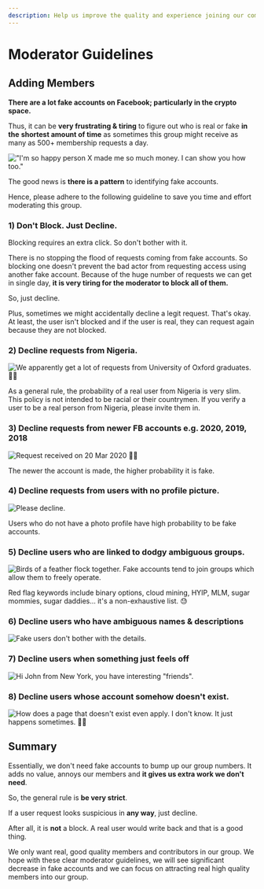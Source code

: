 ```yaml
---
description: Help us improve the quality and experience joining our community.
---
```


# Moderator Guidelines

## Adding Members 

**There are a lot fake accounts on Facebook; particularly in the crypto space.**  

Thus, it can be **very frustrating & tiring** to figure out who is real or fake **in the** **shortest amount of time** as sometimes this group might receive as many as 500+ membership requests a day.

![&quot;I&apos;m so happy person X made me so much money. I can show you how too.&quot;](.gitbook/assets/fake-account-8.jpg)

The good news is **there is a pattern** to identifying fake accounts.

Hence, please adhere to the following guideline to save you time and effort moderating this group.

### **1\) Don't Block. Just Decline.**

Blocking requires an extra click. So don't bother with it. 

There is no stopping the flood of requests coming from fake accounts. So blocking one doesn't prevent the bad actor from requesting access using another fake account. Because of the huge number of requests we can get in single day, **it is very tiring for the moderator to block all of them.**

So, just decline.

Plus, sometimes we might accidentally decline a legit request. That's okay.  
At least, the user isn't blocked and if the user is real, they can request again because they are not blocked.

### 2\) Decline requests from Nigeria. 

![We apparently get a lot of requests from University of Oxford graduates. &#x1F926;&#x200D;&#x2640;&#xFE0F;](.gitbook/assets/fake-account-1.jpg)

As a general rule, the probability of a real user from Nigeria is very slim. This policy is not intended to be racial or their countrymen. If you verify a user to be a real person from Nigeria, please invite them in.

### 3\) Decline requests from newer FB accounts e.g. 2020, 2019, 2018

![Request received on 20 Mar 2020 &#x1F926;&#x200D;&#x2642;&#xFE0F; ](.gitbook/assets/fake-account-2.jpg)

The newer the account is made, the higher probability it is fake. 

### 4\) Decline requests from users with no profile picture.

![Please decline.](.gitbook/assets/fake-account-3.jpg)

 Users who do not have a photo profile have high probability to be fake accounts. 

### 5\) Decline users who are linked to dodgy ambiguous groups.

![Birds of a feather flock together. Fake accounts tend to join groups which allow them to freely operate.](.gitbook/assets/fake-account-7.jpg)

Red flag keywords include binary options, cloud mining, HYIP, MLM, sugar mommies, sugar daddies... it's a non-exhaustive list. 😓

### 6\) Decline users who have ambiguous names & descriptions

![Fake users don&apos;t bother with the details.](.gitbook/assets/fake-account-4.jpg)

### 7\) Decline users when something just feels off

![Hi John from New York, you have interesting &quot;friends&quot;.](.gitbook/assets/fake-account-5.jpg)

### 8\) Decline users whose account somehow doesn't exist.

![How does a page that doesn&apos;t exist even apply. I don&apos;t know. It just happens sometimes. &#x1F937;&#x200D;&#x2640;&#xFE0F;](.gitbook/assets/fake-account-6.jpg)

## Summary  

Essentially, we don't need fake accounts to bump up our group numbers. It adds no value, annoys our members and **it gives us extra work we don't need**.

So, the general rule is **be very strict**.   
  
If a user request looks suspicious in **any way**, just decline.

After all, it is **not** a block. A real user would write back and that is a good thing.

We only want real, good quality members and contributors in our group. We hope with these clear moderator guidelines, we will see significant decrease in fake accounts and we can focus on attracting real high quality members into our group.

